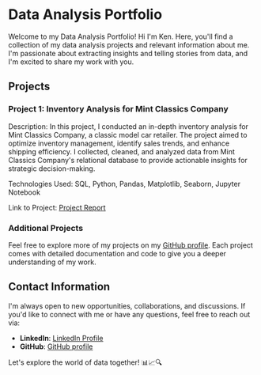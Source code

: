 # Data Analysis Portfolio

Welcome to my Data Analysis Portfolio! Hi I'm Ken. Here, you'll find a collection of my data analysis projects and relevant information about me. I'm passionate about extracting insights and telling stories from data, and I'm excited to share my work with you.

## Projects

### Project 1: Inventory Analysis for Mint Classics Company

Description: In this project, I conducted an in-depth inventory analysis for Mint Classics Company, a classic model car retailer. The project aimed to optimize inventory management, identify sales trends, and enhance shipping efficiency. I collected, cleaned, and analyzed data from Mint Classics Company's relational database to provide actionable insights for strategic decision-making.

Technologies Used: SQL, Python, Pandas, Matplotlib, Seaborn, Jupyter Notebook

Link to Project: [Project Report](https://github.com/KenSteadman/Mint-Classic/blob/main/Project_Report.md)


### Additional Projects

Feel free to explore more of my projects on my [GitHub profile](https://github.com/KenSteadman). Each project comes with detailed documentation and code to give you a deeper understanding of my work.

## Contact Information

I'm always open to new opportunities, collaborations, and discussions. If you'd like to connect with me or have any questions, feel free to reach out via:

- **LinkedIn**: [LinkedIn Profile](https://www.linkedin.com/in/steadman-ken/)
- **GitHub**: [GitHub profile](https://github.com/KenSteadman)

Let's explore the world of data together! 📊📈🔍
